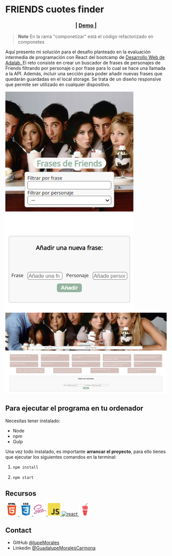 # FRIENDS cuotes finder


<div align="center">
  <h3>
     <span> | </span>
    <a href="https://lupemorales.github.io/friends-cuotes/">
      Demo
    </a>
    <span> | </span>
  
  </h3>
</div>

  > **Note**
> En la rama "componetizar" está el código refactorizado en componetes

<p>Aquí presento mi solución para el desafío planteado en la evaluación intermedia de programación con React del bootcamp de <a href="https://adalab.es/bootcamp-programacion/"> Desarrollo Web de Adalab. </a>   
El reto consiste en crear un buscador de frases de personajes de Friends filtrando por personaje o por frase para lo cual se hace una llamada a la API. Además, incluir una sección para poder añadir nuevas frases que quedarán guardadas en el local storage.   
Se trata de un diseño responsive que permite ser utilizado en cualquier dispositivo.</p>




![movile](./src/images/mobile_view.png)
![desktop](./src/images/desktop_view.png)

## Para ejecutar el programa en tu ordenador

Necesitas tener instalado: 
- Node
- npm
- Gulp

Una vez todo instalado, es importante **arrancar el proyecto**, para ello tienes que ejecutar los siguientes comandos en la terminal:

1. ```bash
   npm install
   ```
2. ```bash
   npm start
   ```


## Recursos

<p align="left"> <a href="https://www.w3.org/html/" target="_blank"> <img src="https://raw.githubusercontent.com/devicons/devicon/master/icons/html5/html5-original-wordmark.svg" alt="html5" width="40" height="40"/> </a> <a href="https://www.w3schools.com/css/" target="_blank"> <img src="https://raw.githubusercontent.com/devicons/devicon/master/icons/css3/css3-original-wordmark.svg" alt="css3" width="40" height="40"/> </a>   <a href="https://sass-lang.com" target="_blank"> <img src="https://raw.githubusercontent.com/devicons/devicon/master/icons/sass/sass-original.svg" alt="sass" width="40" height="40"/> </a>  
   <a href="https://developer.mozilla.org/en-US/docs/Web/JavaScript" target="_blank"> <img src="https://raw.githubusercontent.com/devicons/devicon/master/icons/javascript/javascript-original.svg" alt="javascript" width="40" height="40"/> </a><a href="https://reactjs.org/" target="_blank"> <img src="https://upload.wikimedia.org/wikipedia/commons/thumb/a/a7/React-icon.svg/2300px-React-icon.svg.png" alt="react" width="40" height="40"/> </a> <a href="https://gulpjs.com" target="_blank"> <img src="https://raw.githubusercontent.com/devicons/devicon/master/icons/gulp/gulp-plain.svg" alt="gulp" width="40" height="40"/> </a>  </p>


## Contact

- GitHub [@lupeMorales](https://github.com/lupeMorales)
- Linkedin [@GuadalupeMoralesCarmona](https://linkedin.com/in/guadalupe-morales-carmona-817245226/)

